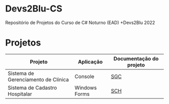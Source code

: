 # Devs2Blu-CS
Repositório de Projetos do Curso de C# Noturno (EAD) +Devs2Blu 2022

# Projetos

Projeto                               |  Aplicação    | Documentação do projeto |
------------------------------------- | ------------- | ----------------------- |
Sistema de Gerenciamento de Clínica   | Console       | [SGC](https://github.com/Luc4sKr/Devs2Blu-CS/tree/main/Projeto%2001%20-%20Sistema%20de%20Gerenciamento%20de%20Clinica) |
Sistema de Cadastro Hospitalar        | Windows Forms | [SCH](https://github.com/Luc4sKr/Devs2Blu-CS/tree/main/Projeto%2002%20-%20Sistema%20de%20Cadastro%20Hospitalar) |
